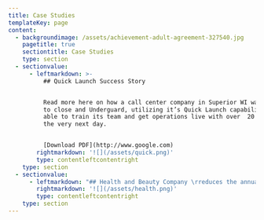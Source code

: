 ```yaml
---
title: Case Studies
templateKey: page
content:
  - backgroundimage: /assets/achievement-adult-agreement-327540.jpg
    pagetitle: true
    sectiontitle: Case Studies
    type: section
  - sectionvalue:
      - leftmarkdown: >-
          ## Quick Launch Success Story 


          Read more here on how a call center company in Superior WI was forced
          to close and Underguard, utilizing it’s Quick Launch capabilities, was
          able to train its team and get operations live with over  20 agents by
          the very next day.


          [Download PDF](http://www.google.com)
        rightmarkdown: '![](/assets/quick.png)'
        type: contentleftcontentright
    type: section
  - sectionvalue:
      - leftmarkdown: "## Health and Beauty Company \rreduces the annual \rbudget by 18%\r\n\nIn this case study a client of Underguard is able to save over 18% annually on it’s call centeroutsourcing budget and improve it’s customer satisfaction!\n\n[Download PDF](http://www.google.com)"
        rightmarkdown: '![](/assets/health.png)'
        type: contentleftcontentright
    type: section
---
```


